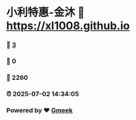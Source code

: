 # 小利特惠-金沐 :link: https://xl1008.github.io 
### :page_facing_up: [3](https://xl1008.github.io/tag.html) 
### :speech_balloon: 0 
### :hibiscus: 2260 
### :alarm_clock: 2025-07-02 14:34:05 
### Powered by :heart: [Gmeek](https://github.com/Meekdai/Gmeek)
